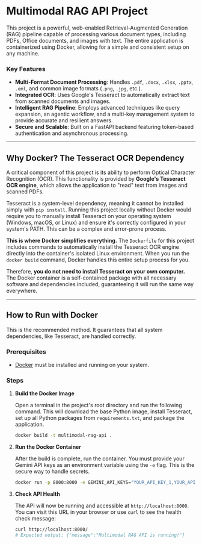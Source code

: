 # Multimodal RAG API Project

This project is a powerful, web-enabled Retrieval-Augmented Generation (RAG) pipeline capable of processing various document types, including PDFs, Office documents, and images with text. The entire application is containerized using Docker, allowing for a simple and consistent setup on any machine.

### Key Features

-   **Multi-Format Document Processing**: Handles `.pdf`, `.docx`, `.xlsx`, `.pptx`, `.eml`, and common image formats (`.png`, `.jpg`, etc.).
-   **Integrated OCR**: Uses Google's Tesseract to automatically extract text from scanned documents and images.
-   **Intelligent RAG Pipeline**: Employs advanced techniques like query expansion, an agentic workflow, and a multi-key management system to provide accurate and resilient answers.
-   **Secure and Scalable**: Built on a FastAPI backend featuring token-based authentication and asynchronous processing.

---

## Why Docker? The Tesseract OCR Dependency

A critical component of this project is its ability to perform Optical Character Recognition (OCR). This functionality is provided by **Google's Tesseract OCR engine**, which allows the application to "read" text from images and scanned PDFs.

Tesseract is a system-level dependency, meaning it cannot be installed simply with `pip install`. Running this project locally without Docker would require you to manually install Tesseract on your operating system (Windows, macOS, or Linux) and ensure it's correctly configured in your system's PATH. This can be a complex and error-prone process.

**This is where Docker simplifies everything.** The `Dockerfile` for this project includes commands to automatically install the Tesseract OCR engine directly into the container's isolated Linux environment. When you run the `docker build` command, Docker handles this entire setup process for you.

Therefore, **you do not need to install Tesseract on your own computer.** The Docker container is a self-contained package with all necessary software and dependencies included, guaranteeing it will run the same way everywhere.

---

## How to Run with Docker

This is the recommended method. It guarantees that all system dependencies, like Tesseract, are handled correctly.

### Prerequisites

-   [Docker](https://www.docker.com/get-started) must be installed and running on your system.

### Steps

1.  **Build the Docker Image**

    Open a terminal in the project's root directory and run the following command. This will download the base Python image, install Tesseract, set up all Python packages from `requirements.txt`, and package the application.

    ```bash
    docker build -t multimodal-rag-api .
    ```

2.  **Run the Docker Container**

    After the build is complete, run the container. You must provide your Gemini API keys as an environment variable using the `-e` flag. This is the secure way to handle secrets.

    ```bash
    docker run -p 8000:8000 -e GEMINI_API_KEYS="YOUR_API_KEY_1,YOUR_API_KEY_2" --name rag-api-container multimodal-rag-api
    ```

3.  **Check API Health**

    The API will now be running and accessible at `http://localhost:8000`. You can visit this URL in your browser or use `curl` to see the health check message:

    ```bash
    curl http://localhost:8000/
    # Expected output: {"message":"Multimodal RAG API is running!"}
    ```